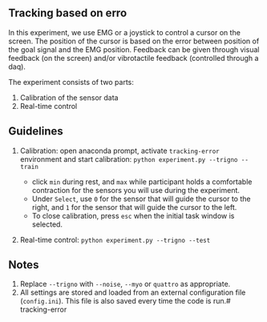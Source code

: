 ## Tracking based on erro
In this experiment, we use EMG or a joystick to control a cursor on the screen. The position of the cursor is based on the error between position of the goal signal and the EMG position. Feedback can be given through visual feedback (on the screen) and/or vibrotactile feedback (controlled through a daq).

The experiment consists of two parts:
1. Calibration of the sensor data
2. Real-time control

## Guidelines
1. Calibration: open anaconda prompt, activate `tracking-error` environment and start calibration: `python experiment.py --trigno --train`
    - click `min` during rest, and `max` while participant holds a comfortable contraction for the sensors you will use during the experiment.
    - Under `Select`, use `0` for the sensor that will guide the cursor to the right, and `1` for the sensor that will guide the cursor to the left.
    - To close calibration, press `esc` when the initial task window is selected.

2. Real-time control: `python experiment.py --trigno --test`


## Notes
1. Replace `--trigno` with `--noise`, `--myo` or `quattro` as appropriate.
2. All settings are stored and loaded from an external configuration file (``config.ini``). This file is also saved every time the code is run.# tracking-error
